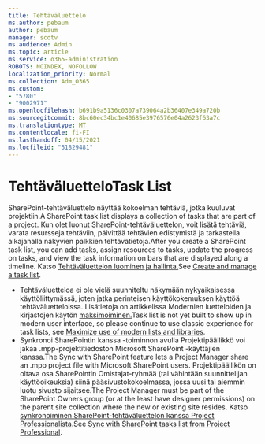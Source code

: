 ```yaml
---
title: Tehtäväluettelo
ms.author: pebaum
author: pebaum
manager: scotv
ms.audience: Admin
ms.topic: article
ms.service: o365-administration
ROBOTS: NOINDEX, NOFOLLOW
localization_priority: Normal
ms.collection: Adm_O365
ms.custom:
- "5780"
- "9002971"
ms.openlocfilehash: b691b9a5136c0307a739064a2b36407e349a720b
ms.sourcegitcommit: 8bc60ec34bc1e40685e3976576e04a2623f63a7c
ms.translationtype: MT
ms.contentlocale: fi-FI
ms.lasthandoff: 04/15/2021
ms.locfileid: "51829481"
---
```

# <a name="task-list"></a><span data-ttu-id="08a6f-102">Tehtäväluettelo</span><span class="sxs-lookup"><span data-stu-id="08a6f-102">Task List</span></span>

<span data-ttu-id="08a6f-103">SharePoint-tehtäväluettelo näyttää kokoelman tehtäviä, jotka kuuluvat projektiin.</span><span class="sxs-lookup"><span data-stu-id="08a6f-103">A SharePoint task list displays a collection of tasks that are part of a project.</span></span> <span data-ttu-id="08a6f-104">Kun olet luonut SharePoint-tehtäväluettelon, voit lisätä tehtäviä, varata resursseja tehtäviin, päivittää tehtävien edistymistä ja tarkastella aikajanalla näkyvien palkkien tehtävätietoja.</span><span class="sxs-lookup"><span data-stu-id="08a6f-104">After you create a SharePoint task list, you can add tasks, assign resources to tasks, update the progress on tasks, and view the task information on bars that are displayed along a timeline.</span></span> <span data-ttu-id="08a6f-105">Katso [Tehtäväluettelon luominen ja hallinta.](https://support.microsoft.com/office/466ad207-46fd-4c77-9af1-41bc23cec21a)</span><span class="sxs-lookup"><span data-stu-id="08a6f-105">See [Create and manage a task list](https://support.microsoft.com/office/466ad207-46fd-4c77-9af1-41bc23cec21a).</span></span>  

-   <span data-ttu-id="08a6f-106">Tehtäväluetteloa ei ole vielä suunniteltu näkymään nykyaikaisessa käyttöliittymässä, joten jatka perinteisen käyttökokemuksen käyttöä tehtäväluetteloissa. Lisätietoja on artikkelissa Modernien luetteloiden ja kirjastojen käytön [maksimoiminen.](https://docs.microsoft.com/sharepoint/dev/transform/modernize-userinterface-lists-and-libraries)</span><span class="sxs-lookup"><span data-stu-id="08a6f-106">Task list is not yet built to show up in modern user interface, so please continue to use classic experience for task lists, see [Maximize use of modern lists and libraries](https://docs.microsoft.com/sharepoint/dev/transform/modernize-userinterface-lists-and-libraries).</span></span>
-   <span data-ttu-id="08a6f-107">Synkronoi SharePointin kanssa -toiminnon avulla Projektipäällikkö voi jakaa .mpp-projektitiedoston Microsoft SharePoint -käyttäjien kanssa.</span><span class="sxs-lookup"><span data-stu-id="08a6f-107">The Sync with SharePoint feature lets a Project Manager share an .mpp project file with Microsoft SharePoint users.</span></span> <span data-ttu-id="08a6f-108">Projektipäällikön on oltava osa SharePointin Omistajat-ryhmää (tai vähintään suunnittelijan käyttöoikeuksia) siinä pääsivustokokoelmassa, jossa uusi tai aiemmin luotu sivusto sijaitsee.</span><span class="sxs-lookup"><span data-stu-id="08a6f-108">The Project Manager must be part of the SharePoint Owners group (or at the least have designer permissions) on the parent site collection where the new or existing site resides.</span></span> <span data-ttu-id="08a6f-109">Katso [synkronoiminen SharePoint-tehtäväluettelon kanssa Project Professionalista.](https://docs.microsoft.com/office/troubleshoot/project/sync-with-tasks-from-project)</span><span class="sxs-lookup"><span data-stu-id="08a6f-109">See [Sync with SharePoint tasks list from Project Professional](https://docs.microsoft.com/office/troubleshoot/project/sync-with-tasks-from-project).</span></span>
